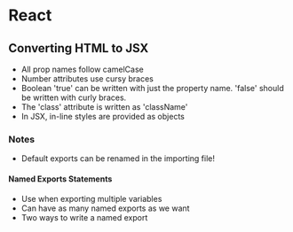 # React

## Converting HTML to JSX

- All prop names follow camelCase
- Number attributes use cursy braces
- Boolean 'true' can be written with just the property name. 'false' should be written with curly braces.
- The 'class' attribute is written as 'className'
- In JSX, in-line styles are provided as objects

### Notes

- Default exports can be renamed in the importing file!

#### Named Exports Statements

- Use when exporting multiple variables
- Can have as many named exports as we want
- Two ways to write a named export
